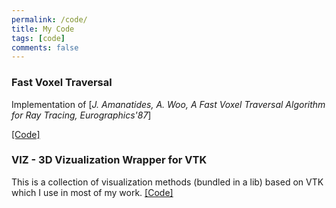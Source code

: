 ```yaml
---
permalink: /code/
title: My Code
tags: [code]
comments: false
---
```


### Fast Voxel Traversal

Implementation of [*J. Amanatides, A. Woo, A Fast Voxel Traversal Algorithm for Ray Tracing, Eurographics'87*]

[[Code]](https://github.com/francisengelmann/fast_voxel_traversal) 

### VIZ - 3D Vizualization Wrapper for VTK 
This is a collection of visualization methods (bundled in a lib) based on VTK which I use in most of my work.
[[Code]](https://github.com/francisengelmann/viz) 
